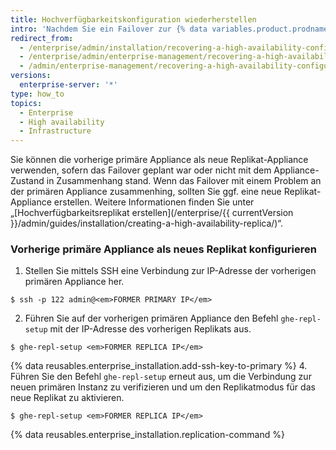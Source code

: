 ```yaml
---
title: Hochverfügbarkeitskonfiguration wiederherstellen
intro: 'Nachdem Sie ein Failover zur {% data variables.product.prodname_ghe_server %}-Appliance durchgeführt haben, sollten Sie schnellstmöglich die Redundanz zurückerlangen, anstatt sich auf eine einzelne Appliance zu verlassen.'
redirect_from:
  - /enterprise/admin/installation/recovering-a-high-availability-configuration
  - /enterprise/admin/enterprise-management/recovering-a-high-availability-configuration
  - /admin/enterprise-management/recovering-a-high-availability-configuration
versions:
  enterprise-server: '*'
type: how_to
topics:
  - Enterprise
  - High availability
  - Infrastructure
---
```


Sie können die vorherige primäre Appliance als neue Replikat-Appliance verwenden, sofern das Failover geplant war oder nicht mit dem Appliance-Zustand in Zusammenhang stand. Wenn das Failover mit einem Problem an der primären Appliance zusammenhing, sollten Sie ggf. eine neue Replikat-Appliance erstellen. Weitere Informationen finden Sie unter „[Hochverfügbarkeitsreplikat erstellen](/enterprise/{{ currentVersion }}/admin/guides/installation/creating-a-high-availability-replica/)“.

### Vorherige primäre Appliance als neues Replikat konfigurieren

1. Stellen Sie mittels SSH eine Verbindung zur IP-Adresse der vorherigen primären Appliance her.
  ```shell
  $ ssh -p 122 admin@<em>FORMER PRIMARY IP</em>
  ```
2. Führen Sie auf der vorherigen primären Appliance den Befehl `ghe-repl-setup` mit der IP-Adresse des vorherigen Replikats aus.
  ```shell
  $ ghe-repl-setup <em>FORMER REPLICA IP</em>
  ```
{% data reusables.enterprise_installation.add-ssh-key-to-primary %}
4. Führen Sie den Befehl `ghe-repl-setup` erneut aus, um die Verbindung zur neuen primären Instanz zu verifizieren und um den Replikatmodus für das neue Replikat zu aktivieren.
  ```shell
  $ ghe-repl-setup <em>FORMER REPLICA IP</em>
  ```
{% data reusables.enterprise_installation.replication-command %}
